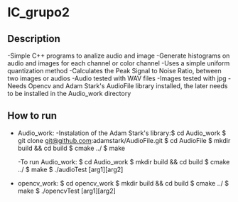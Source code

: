 # IC_grupo2

## Description

-Simple C++ programs to analize audio and image
-Generate histograms on audio and images for each channel or color channel
-Uses a simple uniform quantization method
-Calculates the Peak Signal to Noise Ratio, between two images or audios
-Audio tested with WAV files
-Images tested with jpg
-Needs Opencv and Adam Stark's AudioFile library installed, the later needs to be installed in the Audio_work directory

## How to run

* Audio_work:
  -Instalation of the Adam Stark's library:$ cd Audio_work
  $ git clone git@github.com:adamstark/AudioFile.git
  $ cd AudioFile
  $ mkdir build && cd build
  $ cmake ../
  $ make

  -To run Audio_work:
  $ cd Audio_work
  $ mkdir build && cd build
  $ cmake ../
  $ make
  $ ./audioTest [arg1][arg2]
* opencv_work:
  $ cd opencv_work
  $ mkdir build && cd build
  $ cmake ../
  $ make
  $ ./opencvTest [arg1][arg2]

```

```
